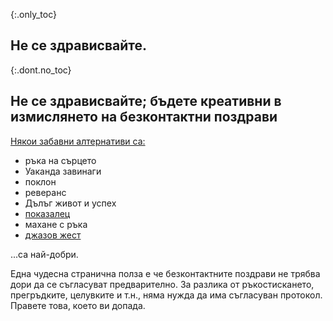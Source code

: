 {:.only_toc}
## Не се здрависвайте.

{:.dont.no_toc}
## Не се здрависвайте; бъдете креативни в измислянето на безконтактни поздрави

[Някои забавни алтернативи са:](https://twitter.com/figgyjam/status/1234659499169857536)

-   ръка на сърцето
-   Уаканда завинаги
-   поклон
-   реверанс
-   Дълъг живот и успех
-   [показалец](https://www.facebook.com/rashiphop/videos/224963291966743/UzpfSTU1ODc3NTY4NToxMDE1NzE2NTYzODMyNTY4Ng/?q=coronavirus&epa=FILTERS&filters=eyJycF9hdXRob3IiOiJ7XCJuYW1lXCI6XCJhdXRob3JfZnJpZW5kc19mZWVkXCIsXCJhcmdzXCI6XCJcIn0ifQ%3D%3D)
-   махане с ръка
-   [джазов жест](https://www.thebroadwaybeat.com/post/cdc-urges-citizens-to-avoid-spreading-coronavirus-by-greeting-exclusively-with-jazz-hands)

...са най-добри.

Една чудесна странична полза е че безконтактните поздрави не трябва дори да се съгласуват предварително. За разлика от ръкостискането, прегръдките, целувките и т.н., няма нужда да има съгласуван протокол. Правете това, което ви допада.
